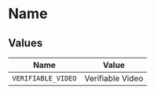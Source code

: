 # Name


## Values

| Name               | Value              |
| ------------------ | ------------------ |
| `VERIFIABLE_VIDEO` | Verifiable Video   |